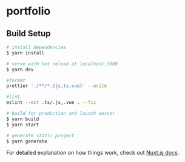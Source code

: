 # portfolio

## Build Setup

```bash
# install dependencies
$ yarn install

# serve with hot reload at localhost:3000
$ yarn dev

#format
prettier './**/*.{js,ts,vue}' --write

#lint
eslint --ext .ts/.js,.vue . --fix

# build for production and launch server
$ yarn build
$ yarn start

# generate static project
$ yarn generate
```

For detailed explanation on how things work, check out [Nuxt.js docs](https://nuxtjs.org).
